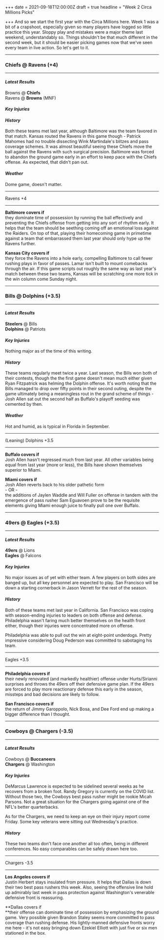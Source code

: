 +++
date = 2021-09-18T12:00:00Z
draft = true
headline = "Week 2 Circa Millions Picks"

+++
And so we start the first year with the Circa Millions here. Week 1 was a bit of a crapshoot, especially given so many players have logged so little practice this year. Sloppy play and mistakes were a major theme last weekend, understandably so. Things shouldn't be that much different in the second week, but it should be easier picking games now that we've seen every team in live action. So let's get to it.

***

### Chiefs @ Ravens (+4)

***

#### _Latest Results_

Browns @ **Chiefs**  
Ravens @ **Browns** (MNF)

#### _Key Injuries_

#### _History_

Both these teams met last year, although Baltimore was the team favored in that match. Kansas routed the Ravens in this game though - Patrick Mahomes had no trouble dissecting Wink Martindale's blitzes and pass coverage schemes. It was almost beautiful seeing these Chiefs move the ball against the Ravens with such surgical precision. Baltimore was forced to abandon the ground game early in an effort to keep pace with the Chiefs offense. As expected, that didn't pan out.

#### _Weather_

Dome game, doesn't matter.

***

Ravens +4

***

**Baltimore covers if**  
they dominate time of possession by running the ball effectively and preventing the Chiefs offense from getting into any sort of rhythm early. It helps that the team should be seething coming off an emotional loss against the Raiders. On top of that, playing their homecoming game in primetime against a team that embarrassed them last year should only hype up the Ravens further.

**Kansas City covers if**  
they force the Ravens into a hole early, compelling Baltimore to call fewer rushing plays in favor of passes. Lamar isn't built to mount comebacks through the air. If this game scripts out roughly the same way as last year's match between these two teams, Kansas will be scratching one more tick in the win column come Sunday night.

***

### Bills @ Dolphins (+3.5)

***

#### _Latest Results_

**Steelers** @ Bills  
**Dolphins** @ Patriots

#### _Key Injuries_

Nothing major as of the time of this writing.

#### _History_

These teams regularly meet twice a year. Last season, the Bills won both of their contests, though the the first game doesn't mean much either given Ryan Fitzpatrick was helming the Dolphin offense. It's worth noting that the Bills managed to drop over fifty points in their second outing, despite the game ultimately being a meaningless rout in the grand scheme of things - Josh Allen sat out the second half as Buffalo's playoff seeding was cemented by then.

#### _Weather_

Hot and humid, as is typical in Florida in September.

***

(Leaning) Dolphins +3.5

***

**Buffalo covers if**  
Josh Allen hasn't regressed much from last year. All other variables being equal from last year (more or less), the Bills have shown themselves superior to Miami.

**Miami covers if**  
Josh Allen reverts back to his older pathetic form  
\- OR -  
the additions of Jaylen Waddle and Will Fuller on offense in tandem with the emergence of pass rusher Sam Eguavoen prove to be the requisite elements giving Miami enough juice to finally pull one over Buffalo.

***

### 49ers @ Eagles (+3.5)

***

#### _Latest Results_

**49ers** @ Lions  
**Eagles** @ Falcons

#### _Key Injuries_

No major issues as of yet with either team. A few players on both sides are banged up, but all key personnel are expected to play. San Francisco will be down a starting cornerback in Jason Verrett for the rest of the season. 

#### _History_

Both of these teams met last year in California. San Francisco was coping with season-ending injuries to leaders on both offense and defense. Philadelphia wasn't faring much better themselves on the health front either, though their injuries were concentrated more on offense.

Philadelphia was able to pull out the win at eight-point underdogs. Pretty impressive considering Doug Pederson was committed to sabotaging his team.

***

Eagles +3.5

***

**Philadelphia covers if**  
their newly renovated (and markedly healthier) offense under Hurts/Sirianni surprises and throws the 49ers off their defensive game plan. If the 49ers are forced to play more reactionary defense this early in the season, missteps and bad decisions are likely to follow.

**San Francisco covers if**  
the return of Jimmy Garoppolo, Nick Bosa, and Dee Ford end up making a bigger difference than I thought. 

***

### Cowboys @ Chargers (-3.5)

***

#### _Latest Results_

Cowboys @ **Buccaneers**  
**Chargers** @ Washington

#### _Key Injuries_

DeMarcus Lawrence is expected to be sidelined several weeks as he recovers from a broken foot. Randy Gregory is currently on the COVID list. Without those two, the Cowboys best pass rusher might be rookie Micah Parsons. Not a great situation for the Chargers going against one of the NFL's better quarterbacks.

As for the Chargers, we need to keep an eye on their injury report come Friday. Some key veterans were sitting out Wednesday's practice.

#### _History_

These two teams don't face one another all too often, being in different conferences. No easy comparables can be safely drawn here too.

***

Chargers -3.5

***

**Los Angeles covers if**  
Justin Herbert stays insulated from pressure. It helps that Dallas is down their two best pass rushers this week. Also, seeing the offensive line hold up admirably last week in pass protection against Washington's venerable defensive front is reassuring.

**Dallas covers if  
**their offense can dominate time of possession by emphasizing the ground game. Very possible given Brandon Staley seems more committed to pass coverage than rushing defense. His lightly-manned defensive fronts worry me here - it's not easy bringing down Ezekiel Elliott with just five or six men stationed in the box.  
